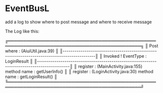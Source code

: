 # EventBusL
add a log to show where to post message and where to receive message

The Log like this:

╔══════════════════════════════════════════════════════════════════════════════════════════════╗
║                                Post where : (AiuiUtil.java:39)                               ║
║----------------------------------------------------------------------------------------------║
║                              Invoked ! EventType : LoginResult                               ║
║----------------------------------------------------------------------------------------------║
║            register : (MainActivity.java:155)     method name : getUserInfo()                ║
║            register : (LoginActivity.java:30)     method name : getLoginResult()             ║
╚══════════════════════════════════════════════════════════════════════════════════════════════╝